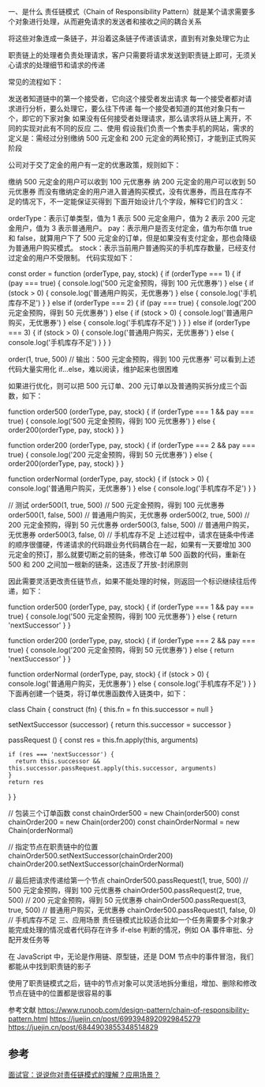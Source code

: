 一、是什么
责任链模式（Chain of Responsibility Pattern）就是某个请求需要多个对象进行处理，从而避免请求的发送者和接收之间的耦合关系

将这些对象连成一条链子，并沿着这条链子传递该请求，直到有对象处理它为止

职责链上的处理者负责处理请求，客户只需要将请求发送到职责链上即可，无须关心请求的处理细节和请求的传递

常见的流程如下：

发送者知道链中的第一个接受者，它向这个接受者发出请求
每一个接受者都对请求进行分析，要么处理它，要么往下传递
每一个接受者知道的其他对象只有一个，即它的下家对象
如果没有任何接受者处理请求，那么请求将从链上离开，不同的实现对此有不同的反应
二、使用
假设我们负责一个售卖手机的网站，需求的定义是：需经过分别缴纳 500 元定金和 200 元定金的两轮预订，才能到正式购买阶段

公司对于交了定金的用户有一定的优惠政策，规则如下：

缴纳 500 元定金的用户可以收到 100 元优惠券
纳 200 元定金的用户可以收到 50 元优惠券
而没有缴纳定金的用户进入普通购买模式，没有优惠券，而且在库存不足的情况下，不一定能保证买得到
下面开始设计几个字段，解释它们的含义：

orderType：表示订单类型，值为 1 表示 500 元定金用户，值为 2 表示 200 元定金用户，值为 3 表示普通用户。
pay：表示用户是否支付定金，值为布尔值 true 和 false，就算用户下了 500 元定金的订单，但是如果没有支付定金，那也会降级为普通用户购买模式。
stock：表示当前用户普通购买的手机库存数量，已经支付过定金的用户不受限制。
代码实现如下：

const order = function (orderType, pay, stock) {
if (orderType === 1) {
if (pay === true) {
console.log('500 元定金预购，得到 100 元优惠券')
} else {
if (stock > 0) {
console.log('普通用户购买，无优惠券')
} else {
console.log('手机库存不足')
}
} else if (orderType === 2) {
if (pay === true) {
console.log('200 元定金预购，得到 50 元优惠券')
} else {
if (stock > 0) {
console.log('普通用户购买，无优惠券')
} else {
console.log('手机库存不足')
}
}
} else if (orderType === 3) {
if (stock > 0) {
console.log('普通用户购买，无优惠券')
} else {
console.log('手机库存不足')
}
}
}

order(1, true, 500) // 输出：500 元定金预购，得到 100 元优惠券'
可以看到上述代码大量实用化 if...else，难以阅读，维护起来也很困难

如果进行优化，则可以把 500 元订单、200 元订单以及普通购买拆分成三个函数，如下：

function order500 (orderType, pay, stock) {
if (orderType === 1 && pay === true) {
console.log('500 元定金预购，得到 100 元优惠券')
} else {
order200(orderType, pay, stock)
}
}

function order200 (orderType, pay, stock) {
if (orderType === 2 && pay === true) {
console.log('200 元定金预购，得到 50 元优惠券')
} else {
order200(orderType, pay, stock)
}
}

function orderNormal (orderType, pay, stock) {
if (stock > 0) {
console.log('普通用户购买，无优惠券')
} else {
console.log('手机库存不足')
}
}

// 测试
order500(1, true, 500) // 500 元定金预购，得到 100 元优惠券
order500(1, false, 500) // 普通用户购买，无优惠券
order500(2, true, 500) // 200 元定金预购，得到 50 元优惠券
order500(3, false, 500) // 普通用户购买，无优惠券
order500(3, false, 0) // 手机库存不足
上述过程中，请求在链条中传递的顺序很僵硬，传递请求的代码跟业务代码耦合在一起，如果有一天要增加 300 元定金的预订，那么就要切断之前的链条，修改订单 500 函数的代码，重新在 500 和 200 之间加一根新的链条，这违反了开放-封闭原则

因此需要灵活更改责任链节点，如果不能处理的时候，则返回一个标识继续往后传递，如下：

function order500 (orderType, pay, stock) {
if (orderType === 1 && pay === true) {
console.log('500 元定金预购，得到 100 元优惠券')
} else {
return 'nextSuccessor'
}
}

function order200 (orderType, pay, stock) {
if (orderType === 2 && pay === true) {
console.log('200 元定金预购，得到 50 元优惠券')
} else {
return 'nextSuccessor'
}
}

function orderNormal (orderType, pay, stock) {
if (stock > 0) {
console.log('普通用户购买，无优惠券')
} else {
console.log('手机库存不足')
}
}
下面再创建一个链类，将订单优惠函数传入链类中，如下：

class Chain {
construct (fn) {
this.fn = fn
this.successor = null
}

setNextSuccessor (successor) {
return this.successor = successor
}

passRequest () {
const res = this.fn.apply(this, arguments)

    if (res === 'nextSuccessor') {
      return this.successor && this.successor.passRequest.apply(this.successor, arguments)
    }
    return res

}
}

// 包装三个订单函数
const chainOrder500 = new Chain(order500)
const chainOrder200 = new Chain(order200)
const chainOrderNormal = new Chain(orderNormal)

// 指定节点在职责链中的位置
chainOrder500.setNextSuccessor(chainOrder200)
chainOrder200.setNextSuccessor(chainOrderNormal)

// 最后把请求传递给第一个节点
chainOrder500.passRequest(1, true, 500) // 500 元定金预购，得到 100 元优惠券
chainOrder500.passRequest(2, true, 500) // 200 元定金预购，得到 50 元优惠券
chainOrder500.passRequest(3, true, 500) // 普通用户购买，无优惠券
chainOrder500.passRequest(1, false, 0) // 手机库存不足
三、应用场景
责任链模式比较适合比如一个任务需要多个对象才能完成处理的情况或者代码存在许多 if-else 判断的情况，例如 OA 事件审批、分配开发任务等

在 JavaScript 中，无论是作用链、原型链，还是 DOM 节点中的事件冒泡，我们都能从中找到职责链的影子

使用了职责链模式之后，链中的节点对象可以灵活地拆分重组，增加、删除和修改节点在链中的位置都是很容易的事

参考文献
https://www.runoob.com/design-pattern/chain-of-responsibility-pattern.html
https://juejin.cn/post/6993948920929845279
https://juejin.cn/post/6844903855348514829

## 参考

[面试官：说说你对责任链模式的理解？应用场景？](https://mp.weixin.qq.com/s/Tg3uhStoLNcfTfLRAwqHXA)
